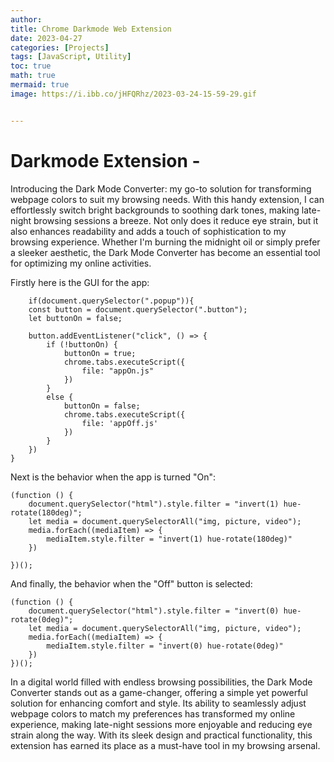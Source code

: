 ```yaml
---
author: 
title: Chrome Darkmode Web Extension
date: 2023-04-27
categories: [Projects]
tags: [JavaScript, Utility]
toc: true
math: true
mermaid: true
image: https://i.ibb.co/jHFQRhz/2023-03-24-15-59-29.gif


---
```

# Darkmode Extension - 

Introducing the Dark Mode Converter: my go-to solution for transforming webpage colors to suit my browsing needs. With this handy extension, I can effortlessly switch bright backgrounds to soothing dark tones, making late-night browsing sessions a breeze. Not only does it reduce eye strain, but it also enhances readability and adds a touch of sophistication to my browsing experience. Whether I'm burning the midnight oil or simply prefer a sleeker aesthetic, the Dark Mode Converter has become an essential tool for optimizing my online activities.

Firstly here is the GUI for the app:

```    
    if(document.querySelector(".popup")){
    const button = document.querySelector(".button");
    let buttonOn = false;
    
    button.addEventListener("click", () => {
        if (!buttonOn) {
            buttonOn = true;
            chrome.tabs.executeScript({
                file: "appOn.js"
            })
        }
        else {
            buttonOn = false;
            chrome.tabs.executeScript({
                file: 'appOff.js'
            })
        }
    })
} 

```

Next is the behavior when the app is turned "On":

```
(function () {
    document.querySelector("html").style.filter = "invert(1) hue-rotate(180deg)";
    let media = document.querySelectorAll("img, picture, video");
    media.forEach((mediaItem) => {
        mediaItem.style.filter = "invert(1) hue-rotate(180deg)"
    })

})();
```

And finally, the behavior when the "Off" button is selected:
```
(function () {
    document.querySelector("html").style.filter = "invert(0) hue-rotate(0deg)";
    let media = document.querySelectorAll("img, picture, video");
    media.forEach((mediaItem) => {
        mediaItem.style.filter = "invert(0) hue-rotate(0deg)"
    })
})();
```

In a digital world filled with endless browsing possibilities, the Dark Mode Converter stands out as a game-changer, offering a simple yet powerful solution for enhancing comfort and style. Its ability to seamlessly adjust webpage colors to match my preferences has transformed my online experience, making late-night sessions more enjoyable and reducing eye strain along the way. With its sleek design and practical functionality, this extension has earned its place as a must-have tool in my browsing arsenal.